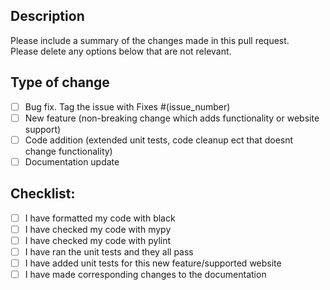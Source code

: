 ## Description

Please include a summary of the changes made in this pull request.  
Please delete any options below that are not relevant.

## Type of change

- [ ] Bug fix. Tag the issue with Fixes #(issue_number)
- [ ] New feature (non-breaking change which adds functionality or website support)
- [ ] Code addition (extended unit tests, code cleanup ect that doesnt change functionality)
- [ ] Documentation update

## Checklist:

- [ ] I have formatted my code with black
- [ ] I have checked my code with mypy
- [ ] I have checked my code with pylint
- [ ] I have ran the unit tests and they all pass
- [ ] I have added unit tests for this new feature/supported website
- [ ] I have made corresponding changes to the documentation
